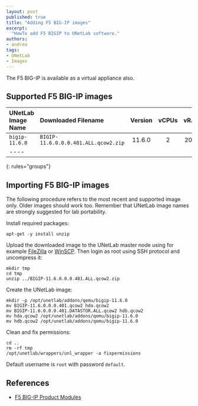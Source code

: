 ```yaml
---
layout: post
published: true
title: "Adding F5 BIG-IP images"
excerpt:
  "HowTo add F5 BIGIP to UNetLab software."
authors:
- andrea
tags:
- UNetLab
- Images
---
```


The F5 BIG-IP is available as a virtual appliance also.

## Supported F5 BIG-IP images

| UNetLab Image Name | Downloaded Filename | Version | vCPUs | vRAM |
|:--|:--|:-:|:-:|:-:|
| `bigip-11.6.0` | `BIGIP-11.6.0.0.0.401.ALL.qcow2.zip` | 11.6.0 | 2 | 2048 |
|----
{: rules="groups"}

## Importing F5 BIG-IP images

The following procedure refers to the most recent and supported image only. Older images should work too. Remember that UNetLab image names are strongly suggested for lab portability.

Install required packages:

~~~
apt-get -y install unzip
~~~

Upload the downloaded image to the UNetLab master node using for example [FileZilla](https://filezilla-project.org/ "FileZilla") or [WinSCP](http://winscp.net/ "WinSCP"). Then login as root using SSH protocol and uncompress it:

~~~
mkdir tmp
cd tmp
unzip ../BIGIP-11.6.0.0.0.401.ALL.qcow2.zip
~~~

Create the UNetLab image:

~~~
mkdir -p /opt/unetlab/addons/qemu/bigip-11.6.0
mv BIGIP-11.6.0.0.0.401.qcow2 hda.qcow2
mv BIGIP-11.6.0.0.0.401.DATASTOR.ALL.qcow2 hdb.qcow2
mv hda.qcow2 /opt/unetlab/addons/qemu/bigip-11.6.0
mv hdb.qcow2 /opt/unetlab/addons/qemu/bigip-11.6.0
~~~

Clean and fix permissions:

~~~
cd ..
rm -rf tmp
/opt/unetlab/wrappers/unl_wrapper -a fixpermissions
~~~

Default username is `root` with password `default`.

## References

* [F5 BIG-IP Product Modules](https://f5.com/products/big-ip "F5 BIG-IP Product Modules")
